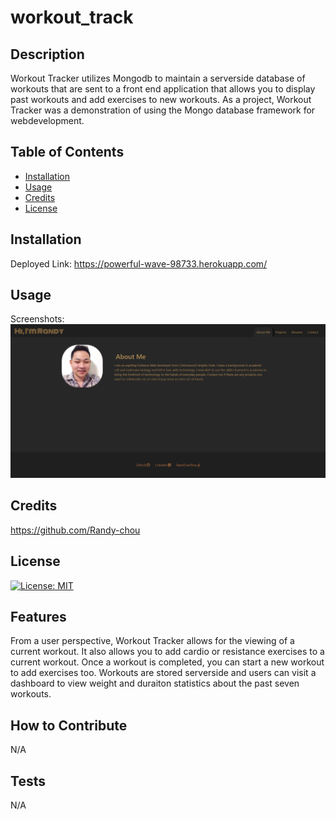 # workout_track
## Description
Workout Tracker utilizes Mongodb to maintain a serverside database of workouts that are sent to a front end application that allows you to display past workouts and add exercises to new workouts. As a project, Workout Tracker was a demonstration of using the Mongo database framework for webdevelopment.
## Table of Contents
- [Installation](#installation)
- [Usage](#usage)
- [Credits](#credits)
- [License](#license)
## Installation
Deployed Link: https://powerful-wave-98733.herokuapp.com/
## Usage
Screenshots:
![alt text](/public/assets/other/readmeimg.png)
## Credits
https://github.com/Randy-chou
## License
[![License: MIT](https://img.shields.io/badge/License-MIT-yellow.svg)](https://opensource.org/licenses/MIT)
## Features
From a user perspective, Workout Tracker allows for the viewing of a current workout. It also allows you to add cardio or resistance exercises to a current workout. Once a workout is completed, you can start a new workout to add exercises too. Workouts are stored serverside and users can visit a dashboard to view weight and duraiton statistics about the past seven workouts.
## How to Contribute
N/A
## Tests
N/A